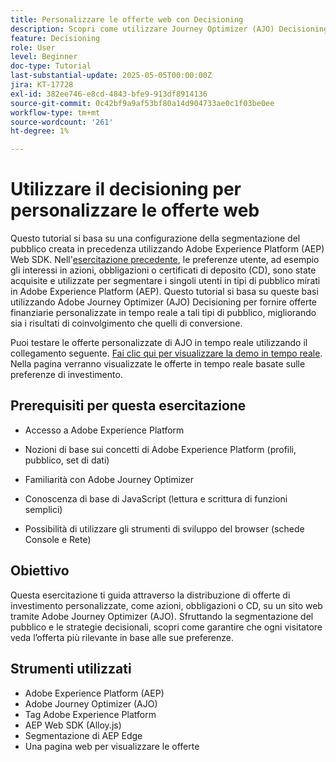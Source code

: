 ```yaml
---
title: Personalizzare le offerte web con Decisioning
description: Scopri come utilizzare Journey Optimizer (AJO) Decisioning per distribuire offerte personalizzate su una pagina web sfruttando la segmentazione del pubblico integrata in Experience Platform (AEP).
feature: Decisioning
role: User
level: Beginner
doc-type: Tutorial
last-substantial-update: 2025-05-05T00:00:00Z
jira: KT-17728
exl-id: 382ee746-e8cd-4843-bfe9-913df8914136
source-git-commit: 0c42bf9a9af53bf80a14d904733ae0c1f03be0ee
workflow-type: tm+mt
source-wordcount: '261'
ht-degree: 1%

---
```


# Utilizzare il decisioning per personalizzare le offerte web

Questo tutorial si basa su una configurazione della segmentazione del pubblico creata in precedenza utilizzando Adobe Experience Platform (AEP) Web SDK. Nell&#39;[esercitazione precedente](https://experienceleague.adobe.com/en/docs/journey-optimizer-learn/create-audiences-using-web-sdk/introduction), le preferenze utente, ad esempio gli interessi in azioni, obbligazioni o certificati di deposito (CD), sono state acquisite e utilizzate per segmentare i singoli utenti in tipi di pubblico mirati in Adobe Experience Platform (AEP). Questo tutorial si basa su queste basi utilizzando Adobe Journey Optimizer (AJO) Decisioning per fornire offerte finanziarie personalizzate in tempo reale a tali tipi di pubblico, migliorando sia i risultati di coinvolgimento che quelli di conversione.

Puoi testare le offerte personalizzate di AJO in tempo reale utilizzando il collegamento seguente.
[Fai clic qui per visualizzare la demo in tempo reale](https://gbedekar489.github.io/finwise/welcome.html). Nella pagina verranno visualizzate le offerte in tempo reale basate sulle preferenze di investimento.

## Prerequisiti per questa esercitazione

* Accesso a Adobe Experience Platform

* Nozioni di base sui concetti di Adobe Experience Platform (profili, pubblico, set di dati)

* Familiarità con Adobe Journey Optimizer

* Conoscenza di base di JavaScript (lettura e scrittura di funzioni semplici)

* Possibilità di utilizzare gli strumenti di sviluppo del browser (schede Console e Rete)


## Obiettivo

Questa esercitazione ti guida attraverso la distribuzione di offerte di investimento personalizzate, come azioni, obbligazioni o CD, su un sito web tramite Adobe Journey Optimizer (AJO). Sfruttando la segmentazione del pubblico e le strategie decisionali, scopri come garantire che ogni visitatore veda l’offerta più rilevante in base alle sue preferenze.

## Strumenti utilizzati

* Adobe Experience Platform (AEP)
* Adobe Journey Optimizer (AJO)
* Tag Adobe Experience Platform
* AEP Web SDK (Alloy.js)
* Segmentazione di AEP Edge
* Una pagina web per visualizzare le offerte
